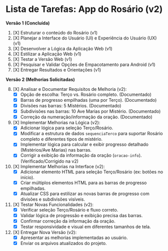 # Lista de Tarefas: App do Rosário (v2)

**Versão 1 (Concluída)**

1.  [X] Estruturar o conteúdo do Rosário (v1)
2.  [X] Planejar a Interface do Usuário (UI) e Experiência do Usuário (UX) (v1)
3.  [X] Desenvolver a Lógica da Aplicação Web (v1)
4.  [X] Estilizar a Aplicação Web (v1)
5.  [X] Testar a Versão Web (v1)
6.  [X] Pesquisar e Validar Opções de Empacotamento para Android (v1)
7.  [X] Entregar Resultados e Orientações (v1)

**Versão 2 (Melhorias Solicitadas)**

8.  [X] Analisar e Documentar Requisitos de Melhoria (v2):
    *   [X] Opção de escolha: Terço vs. Rosário completo. (Documentado)
    *   [X] Barras de progresso empilhadas (uma por Terço). (Documentado)
    *   [X] Divisões nas barras: 5 Mistérios. (Documentado)
    *   [X] Subdivisões nas barras: 10 Ave Marias por Mistério. (Documentado)
    *   [X] Correção da numeração/informação da oração. (Documentado)
9.  [X] Implementar Melhorias na Lógica (v2):
    *   [X] Adicionar lógica para seleção Terço/Rosário.
    *   [X] Modificar a estrutura de dados `sequenciaTerco` para suportar Rosário completo e diferentes tipos de mistério.
    *   [X] Implementar lógica para calcular e exibir progresso detalhado (Mistérios/Ave Marias) nas barras.
    *   [X] Corrigir a exibição da informação da oração (`oracao-info`). (Verificado/Corrigido na v2)
10. [X] Implementar Melhorias na Interface (v2):
    *   [X] Adicionar elemento HTML para seleção Terço/Rosário (ex: botões no início).
    *   [X] Criar múltiplos elementos HTML para as barras de progresso empilhadas.
    *   [X] Atualizar CSS para estilizar as novas barras de progresso com divisões e subdivisões visíveis.
11. [X] Testar Novas Funcionalidades (v2):
    *   [X] Verificar seleção Terço/Rosário e fluxo correto.
    *   [X] Validar lógica de progressão e exibição precisa das barras.
    *   [X] Confirmar correção da informação da oração.
    *   [X] Testar responsividade e visual em diferentes tamanhos de tela.
12. [X] Entregar Nova Versão (v2):
    *   [X] Apresentar as melhorias implementadas ao usuário.
    *   [X] Enviar os arquivos atualizados do projeto.
